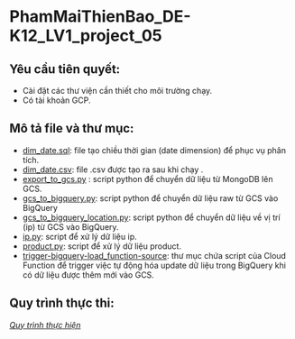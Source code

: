 # PhamMaiThienBao_DE-K12_LV1_project_05

## Yêu cầu tiên quyết: 
- Cài đặt các thư viện cần thiết cho môi trường chạy.
- Có tài khoản GCP.

## Mô tả file và thư mục:
- [dim_date.sql](dim_date.sql): file tạo chiều thời gian (date dimension) để phục vụ phân tích.
- [dim_date.csv](dim_date.csv): file .csv được tạo ra sau khi chạy [](dim_date.sql).
- [export_to_gcs.py](export_to_gcs.py) : script python để chuyển dữ liệu từ MongoDB lên GCS.
- [gcs_to_bigquery.py](gcs_to_bigquery.py): script python để chuyển dữ liệu raw từ GCS vào BigQuery
- [gcs_to_bigquery_location.py](gcs_to_bigquery_location.py): script python để chuyển dữ liệu về vị trí (ip) từ GCS vào BigQuery.
- [ip.py](ip.py): script để xử lý dữ liệu ip.
- [product.py](product.py): script để xử lý dữ liệu product.
- [trigger-bigquery-load_function-source](trigger-bigquery-load_function-source): thư mục chứa script của Cloud Function để trigger việc tự động hóa update dữ liệu trong BigQuery khi có dữ liệu được thêm mới vào GCS.

## Quy trình thực thi:
[*Quy trình thực hiện*](https://funky-grin-fc2.notion.site/GCP-Project-5-6-15a4ed8143e98052b0d0edb034061c57?pvs=4)
